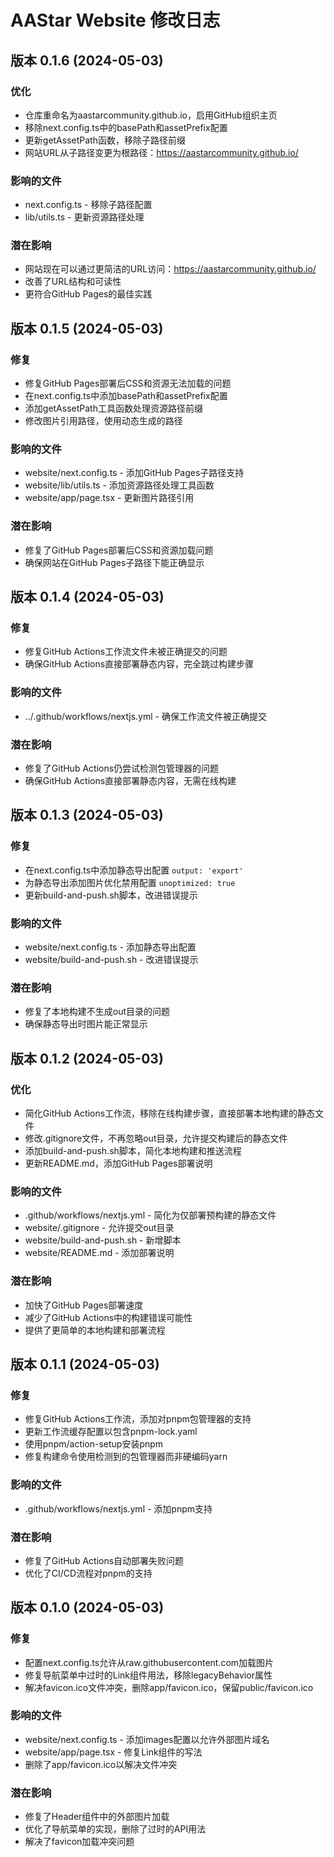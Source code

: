 # AAStar Website 修改日志

## 版本 0.1.6 (2024-05-03)

### 优化
- 仓库重命名为aastarcommunity.github.io，启用GitHub组织主页
- 移除next.config.ts中的basePath和assetPrefix配置
- 更新getAssetPath函数，移除子路径前缀
- 网站URL从子路径变更为根路径：https://aastarcommunity.github.io/

### 影响的文件
- next.config.ts - 移除子路径配置
- lib/utils.ts - 更新资源路径处理

### 潜在影响
- 网站现在可以通过更简洁的URL访问：https://aastarcommunity.github.io/
- 改善了URL结构和可读性
- 更符合GitHub Pages的最佳实践

## 版本 0.1.5 (2024-05-03)

### 修复
- 修复GitHub Pages部署后CSS和资源无法加载的问题
- 在next.config.ts中添加basePath和assetPrefix配置
- 添加getAssetPath工具函数处理资源路径前缀
- 修改图片引用路径，使用动态生成的路径

### 影响的文件
- website/next.config.ts - 添加GitHub Pages子路径支持
- website/lib/utils.ts - 添加资源路径处理工具函数
- website/app/page.tsx - 更新图片路径引用

### 潜在影响
- 修复了GitHub Pages部署后CSS和资源加载问题
- 确保网站在GitHub Pages子路径下能正确显示

## 版本 0.1.4 (2024-05-03)

### 修复
- 修复GitHub Actions工作流文件未被正确提交的问题
- 确保GitHub Actions直接部署静态内容，完全跳过构建步骤

### 影响的文件
- ../.github/workflows/nextjs.yml - 确保工作流文件被正确提交

### 潜在影响
- 修复了GitHub Actions仍尝试检测包管理器的问题
- 确保GitHub Actions直接部署静态内容，无需在线构建

## 版本 0.1.3 (2024-05-03)

### 修复
- 在next.config.ts中添加静态导出配置 `output: 'export'`
- 为静态导出添加图片优化禁用配置 `unoptimized: true`
- 更新build-and-push.sh脚本，改进错误提示

### 影响的文件
- website/next.config.ts - 添加静态导出配置
- website/build-and-push.sh - 改进错误提示

### 潜在影响
- 修复了本地构建不生成out目录的问题
- 确保静态导出时图片能正常显示

## 版本 0.1.2 (2024-05-03)

### 优化
- 简化GitHub Actions工作流，移除在线构建步骤，直接部署本地构建的静态文件
- 修改.gitignore文件，不再忽略out目录，允许提交构建后的静态文件
- 添加build-and-push.sh脚本，简化本地构建和推送流程
- 更新README.md，添加GitHub Pages部署说明

### 影响的文件
- .github/workflows/nextjs.yml - 简化为仅部署预构建的静态文件
- website/.gitignore - 允许提交out目录
- website/build-and-push.sh - 新增脚本
- website/README.md - 添加部署说明

### 潜在影响
- 加快了GitHub Pages部署速度
- 减少了GitHub Actions中的构建错误可能性
- 提供了更简单的本地构建和部署流程

## 版本 0.1.1 (2024-05-03)

### 修复
- 修复GitHub Actions工作流，添加对pnpm包管理器的支持
- 更新工作流缓存配置以包含pnpm-lock.yaml
- 使用pnpm/action-setup安装pnpm
- 修复构建命令使用检测到的包管理器而非硬编码yarn

### 影响的文件
- .github/workflows/nextjs.yml - 添加pnpm支持

### 潜在影响
- 修复了GitHub Actions自动部署失败问题
- 优化了CI/CD流程对pnpm的支持

## 版本 0.1.0 (2024-05-03)

### 修复
- 配置next.config.ts允许从raw.githubusercontent.com加载图片
- 修复导航菜单中过时的Link组件用法，移除legacyBehavior属性
- 解决favicon.ico文件冲突，删除app/favicon.ico，保留public/favicon.ico

### 影响的文件
- website/next.config.ts - 添加images配置以允许外部图片域名
- website/app/page.tsx - 修复Link组件的写法
- 删除了app/favicon.ico以解决文件冲突

### 潜在影响
- 修复了Header组件中的外部图片加载
- 优化了导航菜单的实现，删除了过时的API用法
- 解决了favicon加载冲突问题 